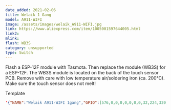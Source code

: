 ```yaml
---
date_added: 2021-02-06
title: Welaik 1 Gang 
model: A911-WIFI
image: /assets/images/welaik_A911-WIFI.jpg
link: https://www.aliexpress.com/item/1005001597644005.html
link2: 
mlink: 
flash: WB3S
category: unsupported
type: Switch
---
```

Flash a ESP-12F module with Tasmota. Then replace the module (WB3S) for a ESP-12F.  The WB3S module is located on the back of the touch sensor PCB. Remove with care with low temperature air/soldering iron (ca. 200°C).
Make sure the touch sensor does not melt!

Template
```json
'{"NAME":"Welaik A911-WIFI 1gang","GPIO":[576,0,0,0,0,0,0,0,32,224,320,0,0,0],"FLAG":0,"BASE":1}' 
```